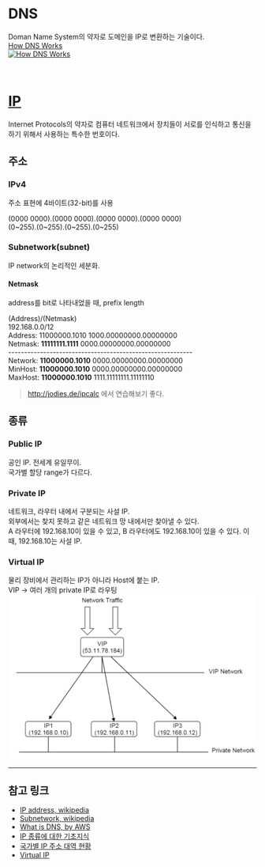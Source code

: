 # DNS
Doman Name System의 약자로 도메인을 IP로 변환하는 기술이다.<br/>
[How DNS Works<br/> ![How DNS Works](https://img.youtube.com/vi/2ZUxoi7YNgs/mq3.jpg)](https://youtu.be/2ZUxoi7YNgs)

<br/>

# [IP](https://ko.wikipedia.org/wiki/IP_%EC%A3%BC%EC%86%8C)
Internet Protocols의 약자로 컴퓨터 네트워크에서 장치들이 서로를 인식하고 통신을 하기 위해서 사용하는 특수한 번호이다.

## 주소
### IPv4
주소 표현에 4바이트(32-bit)를 사용<br/>

(0000 0000).(0000 0000).(0000 0000).(0000 0000)<br/>
(0\~255).(0\~255).(0\~255).(0\~255)<br/>

### Subnetwork(subnet)
IP network의 논리적인 세분화.

#### Netmask
address를 bit로 나타내었을 때, prefix length

(Address)/(Netmask)<br/>
192.168.0.0/12<br/>
Address: 11000000.1010 1000.00000000.00000000<br/>
Netmask: **11111111.1111** 0000.00000000.00000000<br/>
----------------------------------------------------------<br/>
Network: **11000000.1010** 0000.00000000.00000000<br/>
MinHost: **11000000.1010** 0000.00000000.00000000<br/>
MaxHost: **11000000.1010** 1111.11111111.11111110<br/>
> http://jodies.de/ipcalc 에서 연습해보기 좋다.

## 종류
### Public IP
공인 IP. 전세계 유일무이.<br/>
국가별 할당 range가 다르다.

### Private IP
네트워크, 라우터 내에서 구분되는 사설 IP.<br/>외부에서는 찾지 못하고 같은 네트워크 망 내에서만 찾아낼 수 있다.<br/>
A 라우터에 192.168.10이 있을 수 있고, B 라우터에도 192.168.10이 있을 수 있다. 이때, 192.168.10는 사설 IP.

### Virtual IP
물리 장비에서 관리하는 IP가 아니라 Host에 붙는 IP.<br/>
VIP -> 여러 개의 private IP로 라우팅<br/>
![VIP routing](images/vip_routing.png)

<hr/>

## 참고 링크
- [IP address, wikipedia](https://en.wikipedia.org/wiki/IP_address)
- [Subnetwork, wikipedia](https://en.wikipedia.org/wiki/Subnetwork)
- [What is DNS, by AWS](https://aws.amazon.com/ko/route53/what-is-dns/)
- [IP 종류에 대한 기초지식](http://blog.daum.net/tlos6733/75)
- [국가별 IP 주소 대역 현황](https://xn--3e0bx5euxnjje69i70af08bea817g.xn--3e0b707e/jsp/infoboard/stats/ipCurrent.jsp?nationCode1=KR)
- [Virtual IP](http://zstackdoc.readthedocs.io/en/latest/userManual/vip.html)

